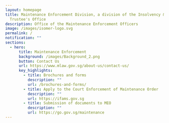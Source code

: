 ```yaml
---
layout: homepage
title: Maintenance Enforcement Division, a division of the Insolvency & Public
  Trustee's Office
description: Office of the Maintenance Enforcement Officers
image: /images/isomer-logo.svg
permalink: /
notification: ""
sections:
  - hero:
      title: Maintenance Enforcement
      background: /images/Background_2.png
      button: Contact Us
      url: https://www.mlaw.gov.sg/about-us/contact-us/
      key_highlights:
        - title: Brochures and forms
          description: ""
          url: /brochures-and-forms/
        - title: Apply to the Court Enforcement of Maintenance Order
          description: ""
          url: https://ifams.gov.sg
        - title: Submission of documents to MEO
          description: ""
          url: https://go.gov.sg/maintenance
---
```

